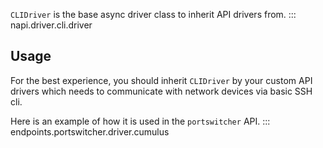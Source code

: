 `CLIDriver` is the base async driver class to inherit API drivers from.
::: napi.driver.cli.driver

## Usage

For the best experience, you should inherit `CLIDriver` by your custom API drivers which needs to communicate with network devices via basic SSH cli.

Here is an example of how it is used in the `portswitcher` API.
::: endpoints.portswitcher.driver.cumulus
